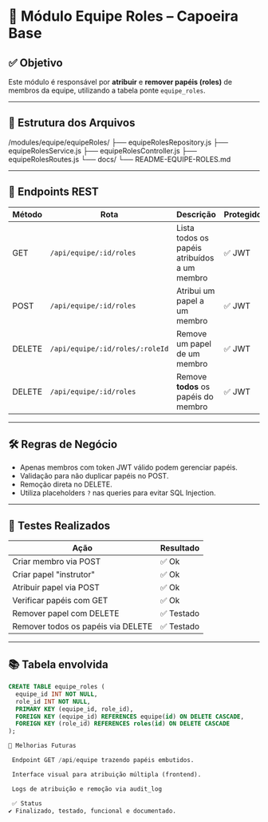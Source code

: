 # 🧩 Módulo Equipe Roles – Capoeira Base

## ✅ Objetivo
Este módulo é responsável por **atribuir** e **remover papéis (roles)** de membros da equipe, utilizando a tabela ponte `equipe_roles`.

---

## 🧱 Estrutura dos Arquivos

/modules/equipe/equipeRoles/
├── equipeRolesRepository.js
├── equipeRolesService.js
├── equipeRolesController.js
├── equipeRolesRoutes.js
└── docs/
└── README-EQUIPE-ROLES.md


---

## 🔗 Endpoints REST

| Método | Rota                             | Descrição                                      | Protegido |
|--------|----------------------------------|-----------------------------------------------|-----------|
| GET    | `/api/equipe/:id/roles`         | Lista todos os papéis atribuídos a um membro  | ✅ JWT     |
| POST   | `/api/equipe/:id/roles`         | Atribui um papel a um membro                  | ✅ JWT     |
| DELETE | `/api/equipe/:id/roles/:roleId` | Remove um papel de um membro                  | ✅ JWT     |
| DELETE | `/api/equipe/:id/roles`         | Remove **todos** os papéis do membro          | ✅ JWT     |

---

## 🛠️ Regras de Negócio

- Apenas membros com token JWT válido podem gerenciar papéis.
- Validação para não duplicar papéis no POST.
- Remoção direta no DELETE.
- Utiliza placeholders `?` nas queries para evitar SQL Injection.

---

## 🧪 Testes Realizados

| Ação                                     | Resultado  |
|------------------------------------------|------------|
| Criar membro via POST                    | ✅ Ok      |
| Criar papel "instrutor"                  | ✅ Ok      |
| Atribuir papel via POST                  | ✅ Ok      |
| Verificar papéis com GET                 | ✅ Ok      |
| Remover papel com DELETE                 | ✅ Testado |
| Remover todos os papéis via DELETE       | ✅ Testado |


---

## 📚 Tabela envolvida

```sql
CREATE TABLE equipe_roles (
  equipe_id INT NOT NULL,
  role_id INT NOT NULL,
  PRIMARY KEY (equipe_id, role_id),
  FOREIGN KEY (equipe_id) REFERENCES equipe(id) ON DELETE CASCADE,
  FOREIGN KEY (role_id) REFERENCES roles(id) ON DELETE CASCADE
);

🔄 Melhorias Futuras

 Endpoint GET /api/equipe trazendo papéis embutidos.

 Interface visual para atribuição múltipla (frontend).

 Logs de atribuição e remoção via audit_log

 ✅ Status
✔️ Finalizado, testado, funcional e documentado.